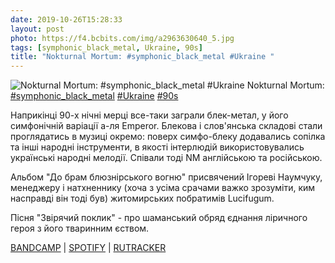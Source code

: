 ```yaml
---
date: 2019-10-26T15:28:33
layout: post
photo: https://f4.bcbits.com/img/a2963630640_5.jpg
tags: [symphonic_black_metal, Ukraine, 90s]
title: "Nokturnal Mortum: #symphonic_black_metal #Ukraine "
---
```

![Nokturnal Mortum: #symphonic_black_metal #Ukraine ](https://f4.bcbits.com/img/a2963630640_5.jpg)
Nokturnal Mortum: [#symphonic_black_metal](/tags/#symphonic_black_metal) [#Ukraine](/tags/#Ukraine) [#90s](/tags/#90s)

Наприкінці 90-х нічні мерці все-таки заграли блек-метал, у його симфонічній варіації а-ля Emperor. Блекова і слов&#39;янська складові стали проглядатись в музиці окремо: поверх симфо-блеку додавались сопілка та інші народні інструменти, в якості інтерлюдій використовувались українські народні мелодії. Співали тоді NM англійською та російською.

Альбом &quot;До брам блюзнірського вогню&quot; присвячений Ігореві Наумчуку, менеджеру і натхненнику (хоча з усіма срачами важко зрозуміти, ким насправді він тоді був) житомирських побратимів Lucifugum.

Пісня &quot;Звірячий поклик&quot; - про шаманський обряд єднання ліричного героя з його тваринним єством.

[BANDCAMP](https://nokturnalmortum1.bandcamp.com/album/to-the-gates-of-blasphemous-fire) \| [SPOTIFY](https://open.spotify.com/album/37r4n1zryF9o1cm7iHjweu) \| [RUTRACKER](https://rutracker.org/forum/viewtopic.php?t=5505953)